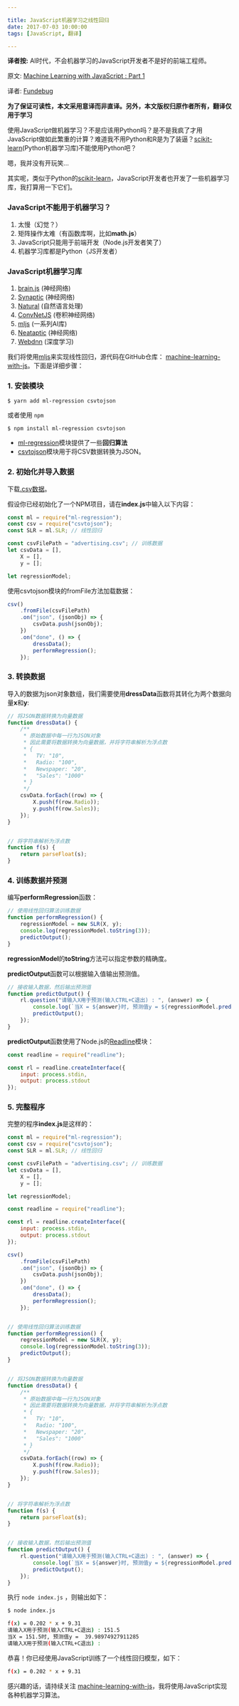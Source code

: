 ```yaml
---

title: JavaScript机器学习之线性回归
date: 2017-07-03 10:00:00
tags: [JavaScript, 翻译]

---
```


**译者按:** AI时代，不会机器学习的JavaScript开发者不是好的前端工程师。

<!-- more -->

原文: [Machine Learning with JavaScript : Part 1](https://hackernoon.com/machine-learning-with-javascript-part-1-9b97f3ed4fe5)

译者: [Fundebug](https://fundebug.com/)

**为了保证可读性，本文采用意译而非直译。另外，本文版权归原作者所有，翻译仅用于学习**

使用JavaScript做机器学习？不是应该用Python吗？是不是我疯了才用JavaScript做如此繁重的计算？难道我不用Python和R是为了装逼？[scikit-learn](http://scikit-learn.org/stable/)(Python机器学习库)不能使用Python吧？

嗯，我并没有开玩笑...

其实呢，类似于Python的[scikit-learn](http://scikit-learn.org/stable/)，JavaScript开发者也开发了一些机器学习库，我打算用一下它们。

### JavaScript不能用于机器学习？

1. 太慢（幻觉？）
2. 矩阵操作太难（有函数库啊，比如**math.js**）
3. JavaScript只能用于前端开发（Node.js开发者笑了）
4. 机器学习库都是Python（JS开发者）

### JavaScript机器学习库

1. [brain.js](https://github.com/harthur-org/brain.js) (神经网络)
2. [Synaptic](https://github.com/cazala/synaptic) (神经网络)
3. [Natural](https://github.com/NaturalNode/natural) (自然语言处理)
4. [ConvNetJS](http://cs.stanford.edu/people/karpathy/convnetjs/) (卷积神经网络)
5. [mljs](https://github.com/mljs) (一系列AI库)
6. [Neataptic](http://dnn%20execution%20framework%20o/) (神经网络)
7. [Webdnn](https://github.com/mil-tokyo/webdnn) (深度学习)

我们将使用[mljs](https://github.com/mljs)来实现线性回归，源代码在GitHub仓库： [machine-learning-with-js](https://github.com/abhisheksoni27/machine-learning-with-js)。下面是详细步骤：

### 1. 安装模块

```
$ yarn add ml-regression csvtojson
```

或者使用 `npm`

```
$ npm install ml-regression csvtojson
```

- [ml-regression](https://github.com/mljs/regression)模块提供了一些**回归算法**
- [csvtojson](https://github.com/Keyang/node-csvtojson)模块用于将CSV数据转换为JSON。

### 2. 初始化并导入数据

下载[.csv数据](http://www-bcf.usc.edu/~gareth/ISL/Advertising.csv)。

假设你已经初始化了一个NPM项目，请在**index.js**中输入以下内容：

```javascript
const ml = require("ml-regression");
const csv = require("csvtojson");
const SLR = ml.SLR; // 线性回归

const csvFilePath = "advertising.csv"; // 训练数据
let csvData = [], 
    X = [], 
    y = []; 

let regressionModel;
```

使用csvtojson模块的fromFile方法加载数据：

```javascript
csv()
    .fromFile(csvFilePath)
    .on("json", (jsonObj) => {
        csvData.push(jsonObj);
    })
    .on("done", () => {
        dressData(); 
        performRegression(); 
    });
```

### 3. 转换数据

导入的数据为json对象数组，我们需要使用**dressData**函数将其转化为两个数据向量**x**和**y**:

```javascript
// 将JSON数据转换为向量数据
function dressData() {
    /**
     * 原始数据中每一行为JSON对象
     * 因此需要将数据转换为向量数据，并将字符串解析为浮点数
     * {
     *   TV: "10",
     *   Radio: "100",
     *   Newspaper: "20",
     *   "Sales": "1000"
     * }
     */
    csvData.forEach((row) => {
        X.push(f(row.Radio));
        y.push(f(row.Sales));
    });
}


// 将字符串解析为浮点数
function f(s) {
    return parseFloat(s);
}
```

### 4. 训练数据并预测

编写**performRegression**函数：

```javascript
// 使用线性回归算法训练数据
function performRegression() {
    regressionModel = new SLR(X, y);
    console.log(regressionModel.toString(3));
    predictOutput();
}
```

**regressionModel**的**toString**方法可以指定参数的精确度。

**predictOutput**函数可以根据输入值输出预测值。

```javascript
// 接收输入数据，然后输出预测值
function predictOutput() {
    rl.question("请输入X用于预测(输入CTRL+C退出) : ", (answer) => {
        console.log(`当X = ${answer}时, 预测值y = ${regressionModel.predict(parseFloat(answer))}`);
        predictOutput();
    });
}
```

**predictOutput**函数使用了Node.js的[Readline](https://nodejs.org/api/readline.html)模块：

```javascript
const readline = require("readline");

const rl = readline.createInterface({
    input: process.stdin, 
    output: process.stdout
});
```

### 5. 完整程序

完整的程序**index.js**是这样的：

```javascript
const ml = require("ml-regression");
const csv = require("csvtojson");
const SLR = ml.SLR; // 线性回归

const csvFilePath = "advertising.csv"; // 训练数据
let csvData = [], 
    X = [], 
    y = []; 

let regressionModel;

const readline = require("readline");

const rl = readline.createInterface({
    input: process.stdin, 
    output: process.stdout
});

csv()
    .fromFile(csvFilePath)
    .on("json", (jsonObj) => {
        csvData.push(jsonObj);
    })
    .on("done", () => {
        dressData(); 
        performRegression(); 
    });


// 使用线性回归算法训练数据
function performRegression() {
    regressionModel = new SLR(X, y);
    console.log(regressionModel.toString(3));
    predictOutput();
}


// 将JSON数据转换为向量数据
function dressData() {
    /**
     * 原始数据中每一行为JSON对象
     * 因此需要将数据转换为向量数据，并将字符串解析为浮点数
     * {
     *   TV: "10",
     *   Radio: "100",
     *   Newspaper: "20",
     *   "Sales": "1000"
     * }
     */
    csvData.forEach((row) => {
        X.push(f(row.Radio));
        y.push(f(row.Sales));
    });
}


// 将字符串解析为浮点数
function f(s) {
    return parseFloat(s);
}


// 接收输入数据，然后输出预测值
function predictOutput() {
    rl.question("请输入X用于预测(输入CTRL+C退出) : ", (answer) => {
        console.log(`当X = ${answer}时, 预测值y = ${regressionModel.predict(parseFloat(answer))}`);
        predictOutput();
    });
}
```

执行 `node index.js` ，则输出如下：

```bash
$ node index.js
```

```bash
f(x) = 0.202 * x + 9.31
请输入X用于预测(输入CTRL+C退出) : 151.5
当X = 151.5时, 预测值y =  39.98974927911285
请输入X用于预测(输入CTRL+C退出) :
```

恭喜！你已经使用JavaScript训练了一个线性回归模型，如下：

```bash
f(x) = 0.202 * x + 9.31
```

感兴趣的话，请持续关注 [machine-learning-with-js](https://github.com/abhisheksoni27/machine-learning-with-js)，我将使用JavaScript实现各种机器学习算法。
